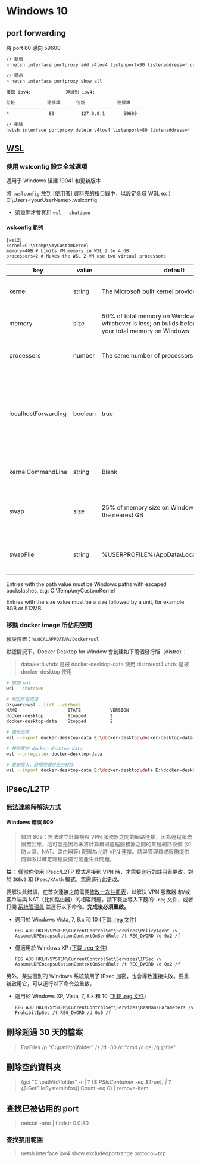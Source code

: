 # Windows 10

## port forwarding

將 port 80 導向 59600

```bash
// 新增
> netsh interface portproxy add v4tov4 listenport=80 listenaddress=* connectport=59600 connectaddress=127.0.0.1

// 顯示
> netsh interface portproxy show all

接聽 ipv4:             連線到 ipv4:

位址            連接埠      位址            連接埠
--------------- ----------  --------------- ----------
*               80          127.0.0.1       59600

// 刪除
netsh interface portproxy delete v4tov4 listenport=80 listenaddress=*
```

## [WSL](https://docs.microsoft.com/en-us/windows/wsl/wsl-config#wsl-2-settings)

### 使用 wslconfig 設定全域選項

適用于 Windows 組建 19041 和更新版本

將 `.wslconfig` 放到 [使用者] 資料夾的根目錄中，以設定全域 WSL ex：C:\Users\<yourUserName>\.wslconfig

* 須重開才會套用 `wsl --shutdown`

#### wslconfig 範例

```config
[wsl2]
kernel=C:\\temp\\myCustomKernel
memory=4GB # Limits VM memory in WSL 2 to 4 GB
processors=2 # Makes the WSL 2 VM use two virtual processors
```

| key                 | value   | default                                                                                                               | notes                                                                                                                              |
| ------------------- | ------- | --------------------------------------------------------------------------------------------------------------------- | ---------------------------------------------------------------------------------------------------------------------------------- |
| kernel              | string  | The Microsoft built kernel provided inbox                                                                             | An absolute Windows path to a custom Linux kernel.                                                                                 |
| memory              | size    | 50% of total memory on Windows or 8GB, whichever is less; on builds before 20175: 80% of your total memory on Windows | How much memory to assign to the WSL 2 VM.                                                                                         |
| processors          | number  | The same number of processors on Windows                                                                              | How many processors to assign to the WSL 2 VM.                                                                                     |
| localhostForwarding | boolean | true                                                                                                                  | Boolean specifying if ports bound to wildcard or localhost in the WSL 2 VM should be connectable from the host via localhost:port. |
| kernelCommandLine   | string  | Blank                                                                                                                 | Additional kernel command line arguments.                                                                                          |
| swap                | size    | 25% of memory size on Windows rounded up to the nearest GB                                                            | How much swap space to add to the WSL 2 VM, 0 for no swap file.                                                                    |
| swapFile            | string  | %USERPROFILE%\AppData\Local\Temp\swap.vhdx                                                                            | An absolute Windows path to the swap virtual hard disk.                                                                            |

Entries with the path value must be Windows paths with escaped backslashes, e.g: C:\\Temp\\myCustomKernel

Entries with the size value must be a size followed by a unit, for example 8GB or 512MB.

### 移動 docker image 所佔用空間

預設位置：`%LOCALAPPDATA%/Docker/wsl`

默認情況下，Docker Desktop for Window 會創建如下兩個發行版（distro）：

> data/ext4.vhdx 是被 docker-desktop-data 使用
> distro/ext4.vhdx 是被 docker-desktop 使用

```bash
# 關閉 wsl
wsl --shutdown

# 列出所有資源
D:\work>wsl --list --verbose
NAME                   STATE           VERSION
docker-desktop         Stopped         2
docker-desktop-data    Stopped         2

# 備份出來
wsl --export docker-desktop-data E:\docker-desktop\docker-desktop-data.tar

# 移除當前 docker-desktop-data
wsl --unregister docker-desktop-data

# 重新匯入，記得把備份出的移除
wsl --import docker-desktop-data E:\docker-desktop\data E:\docker-desktop\docker-desktop-data.tar --version 2
```

## IPsec/L2TP

### 無法連線時解決方式

#### Windows 錯誤 809

> 錯誤 809：無法建立計算機與 VPN 服務器之間的網路連接，因為遠程服務器無回應。這可能是因為未將計算機與遠程服務器之間的某種網路設備 (如防火牆、NAT、路由器等) 配置為允許 VPN 連接。請與管理員或服務提供商聯系以確定哪種設備可能產生此問題。

**註：** 僅當你使用 IPsec/L2TP 模式連接到 VPN 時，才需要進行的註冊表更改。對於 `IKEv2` 和 `IPsec/XAuth` 模式，無需進行此更改。

要解決此錯誤，在首次連接之前需要[修改一次註冊表](https://documentation.meraki.com/MX-Z/Client_VPN/Troubleshooting_Client_VPN#Windows_Error_809)，以解決 VPN 服務器 和/或 客戶端與 NAT（比如路由器）的相容問題。請下載並導入下麵的 `.reg` 文件，或者打開 [系統管理員](http://www.cnblogs.com/xxcanghai/p/4610054.html) 並運行以下命令。**完成後必須重啟。**

* 適用於 Windows Vista, 7, 8.x 和 10 ([下載 .reg 文件](https://dl.ls20.com/reg-files/v1/Fix_VPN_Error_809_Windows_Vista_7_8_10_Reboot_Required.reg))

  ```console
  REG ADD HKLM\SYSTEM\CurrentControlSet\Services\PolicyAgent /v AssumeUDPEncapsulationContextOnSendRule /t REG_DWORD /d 0x2 /f
  ```

* 僅適用於 Windows XP ([下載 .reg 文件](https://dl.ls20.com/reg-files/v1/Fix_VPN_Error_809_Windows_XP_ONLY_Reboot_Required.reg))

  ```console
  REG ADD HKLM\SYSTEM\CurrentControlSet\Services\IPSec /v AssumeUDPEncapsulationContextOnSendRule /t REG_DWORD /d 0x2 /f
  ```

另外，某些個別的 Windows 系統禁用了 IPsec 加密，也會導致連接失敗。要重新啟用它，可以運行以下命令並重啟。

* 適用於 Windows XP, Vista, 7, 8.x 和 10 ([下載 .reg 文件](https://dl.ls20.com/reg-files/v1/Fix_VPN_Error_809_Allow_IPsec_Reboot_Required.reg))

  ```console
  REG ADD HKLM\SYSTEM\CurrentControlSet\Services\RasMan\Parameters /v ProhibitIpSec /t REG_DWORD /d 0x0 /f
  ```

## 刪除超過 30 天的檔案

> ForFiles /p "C:\path\to\folder" /s /d -30 /c "cmd /c del /q @file"

## 刪除空的資料夾

> (gci "C:\path\to\folder" -r | ? {$_.PSIsContainer -eq $True}) | ?{$_.GetFileSystemInfos().Count -eq 0} | remove-item

## 查找已被佔用的 port

> netstat -ano | findstr 0.0:80

### 查找禁用範圍

> netsh interface ipv4 show excludedportrange protocol=tcp
